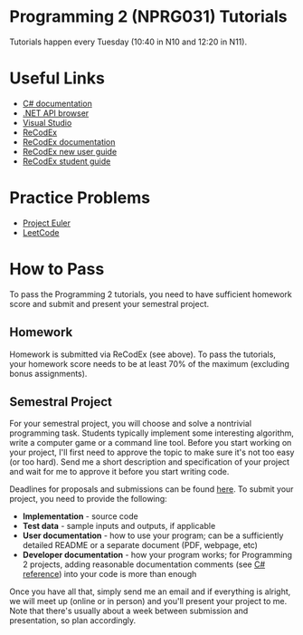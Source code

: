 # Programming 2 (NPRG031) Tutorials

Tutorials happen every Tuesday (10:40 in N10 and 12:20 in N11).

# Useful Links

* [C# documentation](https://learn.microsoft.com/en-us/dotnet/csharp/)
* [.NET API browser](https://learn.microsoft.com/en-us/dotnet/api/)
* [Visual Studio](https://visualstudio.microsoft.com/)
* [ReCodEx](https://recodex.mff.cuni.cz/)
* [ReCodEx documentation](https://github.com/ReCodEx/wiki/wiki/User-documentation)
* [ReCodEx new user guide](http://www.ms.mff.cuni.cz/ReCodEx/NewUserDocEng.pdf)
* [ReCodEx student guide](http://www.ms.mff.cuni.cz/ReCodEx/StudentDocEng.pdf)

# Practice Problems

* [Project Euler](https://projecteuler.net/)
* [LeetCode](https://leetcode.com/)

# How to Pass

To pass the Programming 2 tutorials, you need to have sufficient homework score and submit and present your semestral project.

## Homework

Homework is submitted via ReCodEx (see above). To pass the tutorials, your homework score needs to be at least 70% of the maximum (excluding bonus assignments).

## Semestral Project

For your semestral project, you will choose and solve a nontrivial programming task. Students typically implement some interesting algorithm, write a computer game or a command line tool. Before you start working on your project, I'll first need to approve the topic to make sure it's not too easy (or too hard). Send me a short description and specification of your project and wait for me to approve it before you start writing code.

Deadlines for proposals and submissions can be found [here](https://ksvi.mff.cuni.cz/~dingle/2024-5/prog_2/programming_2.html). To submit your project, you need to provide the following:

* **Implementation** - source code
* **Test data** - sample inputs and outputs, if applicable
* **User documentation** - how to use your program; can be a sufficiently detailed README or a separate document (PDF, webpage, etc)
* **Developer documentation** - how your program works; for Programming 2 projects, adding reasonable documentation comments (see [C# reference](https://learn.microsoft.com/en-us/dotnet/csharp/language-reference/xmldoc/)) into your code is more than enough

Once you have all that, simply send me an email and if everything is alright, we will meet up (online or in person) and you'll present your project to me. Note that there's usually about a week between submission and presentation, so plan accordingly.
